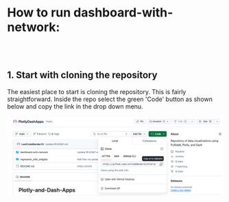 # How to run dashboard-with-network:
<br></br>
## 1. Start with cloning the repository
The easiest place to start is cloning the repository. This is fairly straightforward. Inside the repo select the green 'Code' button as shown below and copy the link in the drop down menu.
<br></br>
<img src="clone_the_repo.png" alt="Example Image">
